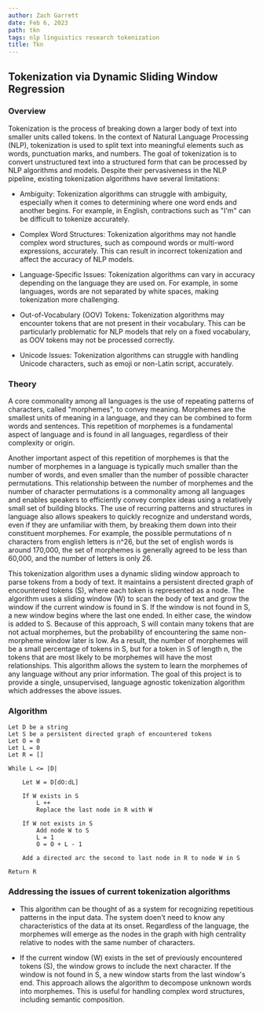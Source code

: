 ```yaml
---
author: Zach Garrett
date: Feb 6, 2023
path: tkn
tags: nlp linguistics research tokenization
title: Tkn
---
```


## Tokenization via Dynamic Sliding Window Regression

### Overview

Tokenization is the process of breaking down a larger body of text into smaller units called tokens. In the context of Natural Language Processing (NLP), tokenization is used to split text into meaningful elements such as words, punctuation marks, and numbers. The goal of tokenization is to convert unstructured text into a structured form that can be processed by NLP algorithms and models. Despite their pervasiveness in the NLP pipeline, existing tokenization algorithms have several limitations:

- Ambiguity: Tokenization algorithms can struggle with ambiguity, especially when it comes to determining where one word ends and another begins. For example, in English, contractions such as "I'm" can be difficult to tokenize accurately.

- Complex Word Structures: Tokenization algorithms may not handle complex word structures, such as compound words or multi-word expressions, accurately. This can result in incorrect tokenization and affect the accuracy of NLP models.

- Language-Specific Issues: Tokenization algorithms can vary in accuracy depending on the language they are used on. For example, in some languages, words are not separated by white spaces, making tokenization more challenging.

- Out-of-Vocabulary (OOV) Tokens: Tokenization algorithms may encounter tokens that are not present in their vocabulary. This can be particularly problematic for NLP models that rely on a fixed vocabulary, as OOV tokens may not be processed correctly.

- Unicode Issues: Tokenization algorithms can struggle with handling Unicode characters, such as emoji or non-Latin script, accurately.

### Theory

A core commonality among all languages is the use of repeating patterns of characters, called "morphemes", to convey meaning. Morphemes are the smallest units of meaning in a language, and they can be combined to form words and sentences. This repetition of morphemes is a fundamental aspect of language and is found in all languages, regardless of their complexity or origin.

Another important aspect of this repetition of morphemes is that the number of morphemes in a language is typically much smaller than the number of words, and even smaller than the number of possible character permutations. This relationship between the number of morphemes and the number of character permutations is a commonality among all languages and enables speakers to efficiently convey complex ideas using a relatively small set of building blocks. The use of recurring patterns and structures in language also allows speakers to quickly recognize and understand words, even if they are unfamiliar with them, by breaking them down into their constituent morphemes. For example, the possible permutations of n characters from english letters is n^26, but the set of english words is around 170,000, the set of morphemes is generally agreed to be less than 60,000, and the number of letters is only 26.

This tokenization algorithm uses a dynamic sliding window approach to parse tokens from a body of text. It maintains a persistent directed graph of encountered tokens (S), where each token is represented as a node. The algorithm uses a sliding window (W) to scan the body of text and grow the window if the current window is found in S. If the window is not found in S, a new window begins where the last one ended. In either case, the window is added to S. Because of this approach, S will contain many tokens that are not actual morphemes, but the probability of encountering the same non-morpheme window later is low. As a result, the number of morphemes will be a small percentage of tokens in S, but for a token in S of length n, the tokens that are most likely to be morphemes will have the most relationships. This algorithm allows the system to learn the morphemes of any language without any prior information. The goal of this project is to provide a single, unsupervised, language agnostic tokenization algorithm which addresses the above issues.

### Algorithm

```
Let D be a string
Let S be a persistent directed graph of encountered tokens
Let O = 0
Let L = 0
Let R = []

While L <= |D|

    Let W = D[dO:dL]

    If W exists in S
        L ++
        Replace the last node in R with W

    If W not exists in S
        Add node W to S
        L = 1
        O = O + L - 1

    Add a directed arc the second to last node in R to node W in S

Return R
```

### Addressing the issues of current tokenization algorithms

- This algorithm can be thought of as a system for recognizing repetitious patterns in the input data. The system doen't need to know any characteristics of the data at its onset. Regardless of the language, the morphemes will emerge as the nodes in the graph with high centrality relative to nodes with the same number of characters.

- If the current window (W) exists in the set of previously encountered tokens (S), the window grows to include the next character. If the window is not found in S, a new window starts from the last window's end. This approach allows the algorithm to decompose unknown words into morphemes. This is useful for handling complex word structures, including semantic composition.
